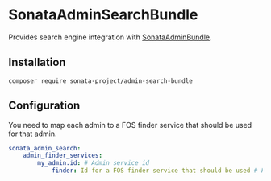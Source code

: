 # SonataAdminSearchBundle

Provides search engine integration with [SonataAdminBundle][0].

[0]:http://sonata-project.org/bundles/admin

## Installation

    composer require sonata-project/admin-search-bundle

## Configuration

You need to map each admin to a FOS finder service that should be used for that
admin.

```yaml
sonata_admin_search:
    admin_finder_services:
        my_admin.id: # Admin service id
            finder: Id for a FOS finder service that should be used # Finder service
```
